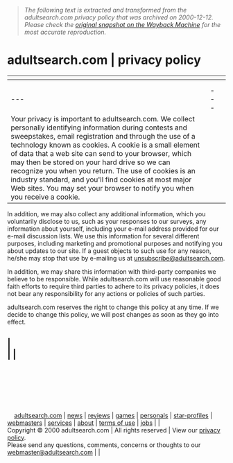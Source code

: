 > *The following text is extracted and transformed from the adultsearch.com privacy policy that was archived on 2000-12-12. Please check the [original snapshot on the Wayback Machine](https://web.archive.org/web/20001212165100id_/http%3A//www.adultsearch.com/privacy.asp) for the most accurate reproduction.*

# adultsearch.com | privacy policy

|  | [](https://web.archive.org/) |  |   
---|---|---  
| [ ](https://web.archive.org/news) | [ ](https://web.archive.org/reviews) | [ ](https://web.archive.org/games) | [ ](https://web.archive.org/personals) | [ ](https://web.archive.org/profiles) | [ ](https://web.archive.org/resources) | [ ](https://web.archive.org/services) |   
|  |  |  |  | [](http://64.40.36.143/teenbadgirls/default.asp?BannerID=1210)  
---|---  
|  Your privacy is important to adultsearch.com. We collect personally identifying information during contests and sweepstakes, email registration and through the use of a technology known as cookies. A cookie is a small element of data that a web site can send to your browser, which may then be stored on your hard drive so we can recognize you when you return. The use of cookies is an industry standard, and you'll find cookies at most major Web sites. You may set your browser to notify you when you receive a cookie.

In addition, we may also collect any additional information, which you voluntarily disclose to us, such as your responses to our surveys, any information about yourself, including your e-mail address provided for our e-mail discussion lists. We use this information for several different purposes, including marketing and promotional purposes and notifying you about updates to our site. If a guest objects to such use for any reason, he/she may stop that use by e-mailing us at [unsubscribe@adultsearch.com](mailto:unsubscribe@adultsearch.com).

In addition, we may share this information with third-party companies we believe to be responsible. While adultsearch.com will use reasonable good faith efforts to require third parties to adhere to its privacy policies, it does not bear any responsibility for any actions or policies of such parties.

adultsearch.com reserves the right to change this policy at any time. If we decide to change this policy, we will post changes as soon as they go into effect.  
  
| [](http://64.40.36.143/Newnymphos/default.asp?BannerID=1204)  
|  | [](http://www.action-dvd.com/)  
---  
[](http://www.pornkings.com/)  
[](http://www.adultdvdexplorer.com/)  
[](http://www.hiddentreasurecasino.com/)  
[](http://www.adultdvdempire.com/)  
[](http://www.igallery.com/)  
[](http://www.swankmag.com/sex)  
    [adultsearch.com](https://web.archive.org/) | [news](https://web.archive.org/news) | [reviews](https://web.archive.org/reviews) | [games](https://web.archive.org/games) | [personals](https://web.archive.org/personals) | [star-profiles](https://web.archive.org/profiles) | [webmasters](https://web.archive.org/resources) | [services](https://web.archive.org/services) | [about](https://web.archive.org/about.asp) | [terms of use](https://web.archive.org/terms.asp) | [jobs](https://web.archive.org/jobs.asp) |  |   
Copyright © 2000 adultsearch.com | All rights reserved | View our [privacy policy](https://web.archive.org/privacy.asp).  
Please send any questions, comments, concerns or thoughts to our [webmaster@adultsearch.com](mailto:webmaster@adultsearch.com) |  | 
